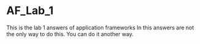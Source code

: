 # AF_Lab_1
This is the lab 1 answers of application frameworks
In this answers are not the only way to do this. You can do it another way.
